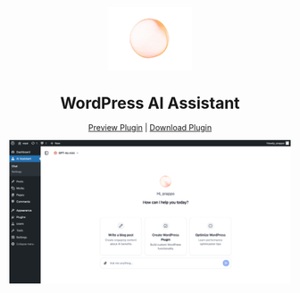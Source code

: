 <p align="center">
  <img width="150" src="assets/public/animatedlogo.gif" />
  <h1 align="center">WordPress AI Assistant</h1>
  <div align="center"><a target="_blank" href="https://prappo.github.io/wordpress-ai-assistant/">Preview Plugin</a> | <a href="https://prappo.github.io/wordpress-ai-assistant/build/plugin/wordpress-ai-assistant.zip">Download Plugin</a></div>
</p>

<img src="docs/screenshots/wordpress-assistant-chat.png" />